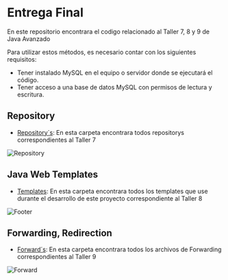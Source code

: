 # Entrega Final

En este repositorio encontrara el codigo relacionado al Taller 7, 8 y 9 de Java Avanzado

Para utilizar estos métodos, es necesario contar con los siguientes requisitos:

- Tener instalado MySQL en el equipo o servidor donde se ejecutará el código.
- Tener acceso a una base de datos MySQL con permisos de lectura y escritura.

## Repository 

- [Repository´s](/src/main/java/com/example/demo/models/repository): En esta carpeta encontrara todos repositorys correspondientes al Taller 7

![Repository](https://github.com/djgamertri/JavaClase/assets/95003267/c967630a-98ae-4b11-8cf4-d3ce4a21d691)

## Java Web Templates

- [Templates](/src/main/webapp/jsp): En esta carpeta encontrara todos los templates que use durante el desarrollo de este proyecto correspondiente al Taller 8

![Footer](https://github.com/djgamertri/JavaClase/assets/95003267/03667615-49eb-4d01-a319-f79ee2e5e7ca)

## Forwarding, Redirection

- [Forward´s](/src/main/java/com/example/demo/servlets): En esta carpeta encontrara todos los archivos de Forwarding correspondientes al Taller 9

![Forward](https://github.com/djgamertri/JavaClase/assets/95003267/3cecc223-f8f6-4e27-ba99-c1826377a173)
